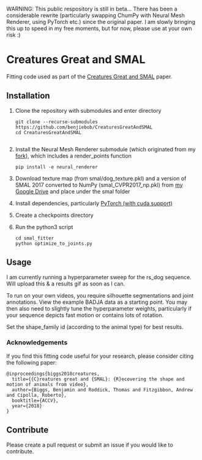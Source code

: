 WARNING: This public respository is still in beta... There has been a considerable rewrite (particularly swapping ChumPy with Neural Mesh Renderer, using PyTorch etc.) since the original paper. I am slowly bringing this up to speed in my free moments, but for now, please use at your own risk :)

# Creatures Great and SMAL
Fitting code used as part of the [Creatures Great and SMAL](https://arxiv.org/abs/1811.05804) paper.

## Installation
1. Clone the repository with submodules and enter directory
   ```
   git clone --recurse-submodules https://github.com/benjiebob/CreaturesGreatAndSMAL
   cd CreaturesGreatAndSMAL
    
2. Install the Neural Mesh Renderer submodule (which originated from my [fork](https://github.com/benjiebob/neural_renderer)), which includes a render_points function

   ```
   pip install -e neural_renderer
   ```

3. Download texture map (from smal/dog_texture.pkl) and a version of SMAL 2017 converted to NumPy (smal_CVPR2017_np.pkl) from [my Google Drive](https://drive.google.com/open?id=1gPwA_tl1qrKiUkveE8PTsEOEMHtTw8br) and place under the smal folder

4. Install dependencies, particularly [PyTorch (with cuda support)](https://pytorch.org/)

5. Create a checkpoints directory

6. Run the python3 script
   ```
   cd smal_fitter
   python optimize_to_joints.py
   ```

## Usage
I am currently running a hyperparameter sweep for the rs_dog sequence. Will upload this & a results gif as soon as I can.

To run on your own videos, you require silhouette segmentations and joint annotations. View the example BADJA data as a starting point. You may then also need to slightly tune the hyperparameter weights, particularly if your sequence depicts fast motion or contains lots of rotation. 

Set the shape_family id (according to the animal type) for best results.

### Acknowledgements
If you find this fitting code useful for your research, please consider citing the following paper:

```
@inproceedings{biggs2018creatures,
  title={{C}reatures great and {SMAL}: {R}ecovering the shape and motion of animals from video},
  author={Biggs, Benjamin and Roddick, Thomas and Fitzgibbon, Andrew and Cipolla, Roberto},
  booktitle={ACCV},
  year={2018}
}
```

## Contribute
Please create a pull request or submit an issue if you would like to contribute.
